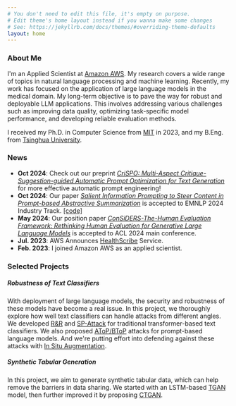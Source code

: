 ```yaml
---
# You don't need to edit this file, it's empty on purpose.
# Edit theme's home layout instead if you wanna make some changes
# See: https://jekyllrb.com/docs/themes/#overriding-theme-defaults
layout: home
---
```


### About Me

I'm an Applied Scientist at [Amazon AWS](https://www.amazon.science/author/lei-xu). My research covers a wide range of topics in natural language processing and machine learning. 
Recently, my work has focused on the application of large language models in the medical domain. 
My long-term objective is to pave the way for robust and deployable LLM applications. 
This involves addressing various challenges such as improving data quality, optimizing task-specific model performance, and developing reliable evaluation methods.

I received my Ph.D. in Computer Science from [MIT](http://www.mit.edu) in 2023, and my B.Eng. from [Tsinghua University](http://www.tsinghua.edu.cn). 


### News

- **Oct 2024**: Check out our preprint *[CriSPO: Multi-Aspect Critique-Suggestion-guided Automatic Prompt Optimization for Text Generation](https://arxiv.org/pdf/2410.02748)* for more effective automatic prompt engineering!
- **Oct 2024**: Our paper *[Salient Information Prompting to Steer Content in Prompt-based Abstractive Summarization](https://arxiv.org/pdf/2410.02741)* is accepted to EMNLP 2024 Industry Track. [\[code\]](https://github.com/amazon-science/SigExt)
- **May 2024**: Our position paper *[ConSiDERS-The-Human Evaluation Framework: Rethinking Human Evaluation for Generative Large Language Models](https://arxiv.org/pdf/2405.18638)* is accepted to ACL 2024 main conference.
- **Jul. 2023**: AWS Announces [HealthScribe](https://aws.amazon.com/healthscribe/) Service.
- **Feb. 2023**: I joined Amazon AWS as an applied scientist.


### Selected Projects

##### Robustness of Text Classifiers

With deployment of large language models, the security and robustness of these models have become a real issue. In this project, we thoroughly explore how well text classifiers can handle attacks from different angles. We developed [R&R](https://arxiv.org/pdf/2104.08453.pdf) and [SP-Attack](https://arxiv.org/pdf/2401.17196.pdf) for traditional transformer-based text classifiers. We also proposed [AToP/BToP](https://arxiv.org/pdf/2204.05239.pdf) attacks for prompt-based language models. And we're putting effort into defending against these attacks with [In Situ Augmentation](/misc/paper/ICONIP_fibber_defense.pdf). 

##### Synthetic Tabular Generation
In this project, we aim to generate synthetic tabular data, which can help remove the barriers in data sharing. We started with an LSTM-based [TGAN](https://arxiv.org/pdf/1811.11264.pdf) model, then further improved it by proposing [CTGAN](https://arxiv.org/pdf/1907.00503.pdf). 